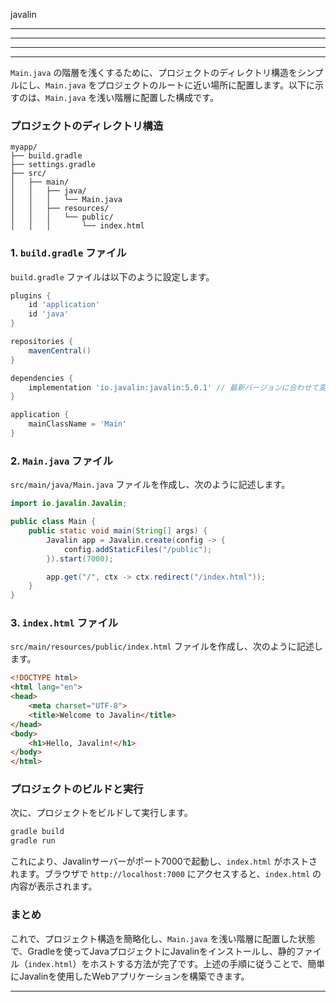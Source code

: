 javalin


---
---
---
---

`Main.java` の階層を浅くするために、プロジェクトのディレクトリ構造をシンプルにし、`Main.java` をプロジェクトのルートに近い場所に配置します。以下に示すのは、`Main.java` を浅い階層に配置した構成です。

### プロジェクトのディレクトリ構造

```
myapp/
├── build.gradle
├── settings.gradle
├── src/
│   ├── main/
│   │   ├── java/
│   │   │   └── Main.java
│   │   ├── resources/
│   │   │   └── public/
│   │   │       └── index.html
```

### 1. `build.gradle` ファイル

`build.gradle` ファイルは以下のように設定します。

```gradle
plugins {
    id 'application'
    id 'java'
}

repositories {
    mavenCentral()
}

dependencies {
    implementation 'io.javalin:javalin:5.0.1' // 最新バージョンに合わせて変更
}

application {
    mainClassName = 'Main'
}
```

### 2. `Main.java` ファイル

`src/main/java/Main.java` ファイルを作成し、次のように記述します。

```java
import io.javalin.Javalin;

public class Main {
    public static void main(String[] args) {
        Javalin app = Javalin.create(config -> {
            config.addStaticFiles("/public");
        }).start(7000);

        app.get("/", ctx -> ctx.redirect("/index.html"));
    }
}
```

### 3. `index.html` ファイル

`src/main/resources/public/index.html` ファイルを作成し、次のように記述します。

```html
<!DOCTYPE html>
<html lang="en">
<head>
    <meta charset="UTF-8">
    <title>Welcome to Javalin</title>
</head>
<body>
    <h1>Hello, Javalin!</h1>
</body>
</html>
```

### プロジェクトのビルドと実行

次に、プロジェクトをビルドして実行します。

```bash
gradle build
gradle run
```

これにより、Javalinサーバーがポート7000で起動し、`index.html` がホストされます。ブラウザで `http://localhost:7000` にアクセスすると、`index.html` の内容が表示されます。

### まとめ

これで、プロジェクト構造を簡略化し、`Main.java` を浅い階層に配置した状態で、Gradleを使ってJavaプロジェクトにJavalinをインストールし、静的ファイル（`index.html`）をホストする方法が完了です。上述の手順に従うことで、簡単にJavalinを使用したWebアプリケーションを構築できます。

---
